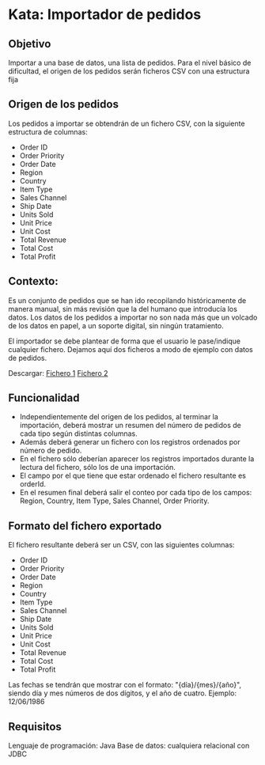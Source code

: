 # Kata: Importador de pedidos
## Objetivo
Importar a una base de datos, una lista de pedidos.
Para el nivel básico de dificultad, el origen de los pedidos serán ficheros CSV con una estructura fija

## Origen de los pedidos
Los pedidos a importar se obtendrán de un fichero CSV, con la siguiente estructura de columnas:

 - Order ID
 - Order Priority
 - Order Date
 - Region
 - Country
 - Item Type
 - Sales Channel
 - Ship Date
 - Units Sold
 - Unit Price
 - Unit Cost
 - Total Revenue
 - Total Cost
 - Total Profit

## Contexto:

Es un conjunto de pedidos que se han ido recopilando históricamente de manera manual, sin más revisión que la del humano que introducía los datos. Los datos de los pedidos a importar no son nada más que un volcado de los datos en papel, a un soporte digital, sin ningún tratamiento.

El importador se debe plantear de forma que el usuario le pase/indique cualquier fichero. Dejamos aquí dos ficheros a modo de ejemplo con datos de pedidos.

Descargar: [Fichero 1](RegistroVentas1.csv)  [Fichero 2](https://drive.google.com/file/d/1lLMqoS4dxaRM3NPFUsacq0Ca8_6RrygA/view?usp=sharing)

## Funcionalidad
 - Independientemente del origen de los pedidos, al terminar la importación, deberá mostrar un resumen del número de pedidos de cada tipo según distintas columnas.
 - Además deberá generar un fichero con los registros ordenados por número de pedido.
 - En el fichero sólo deberían aparecer los registros importados durante la lectura del fichero, sólo los de una importación.
 - El campo por el que tiene que estar ordenado el fichero resultante es orderId.
 - En el resumen final deberá salir el conteo por cada tipo de los campos: Region, Country, Item Type, Sales Channel, Order Priority.

## Formato del fichero exportado
El fichero resultante deberá ser un CSV, con las siguientes columnas:

 - Order ID
 - Order Priority
 - Order Date
 - Region
 - Country
 - Item Type
 - Sales Channel
 - Ship Date
 - Units Sold
 - Unit Price
 - Unit Cost
 - Total Revenue
 - Total Cost
 - Total Profit

Las fechas se tendrán que mostrar con el formato: "{día}/{mes}/{año}", siendo día y mes números de dos dígitos, y el año de cuatro. Ejemplo: 12/06/1986

## Requisitos
Lenguaje de programación: Java
Base de datos: cualquiera relacional con JDBC
